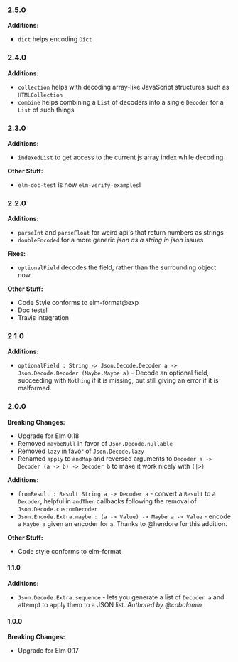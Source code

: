 ### 2.5.0

**Additions:**
- `dict` helps encoding `Dict`

### 2.4.0

**Additions:**
- `collection` helps with decoding array-like JavaScript structures such as `HTMLCollection`
- `combine` helps combining a `List` of decoders into a single `Decoder` for a `List` of such things

### 2.3.0

**Additions:**
- `indexedList` to get access to the current js array index while decoding

**Other Stuff:**
- `elm-doc-test` is now `elm-verify-examples`!

### 2.2.0

**Additions:**
- `parseInt` and `parseFloat` for weird api's that return numbers as strings
- `doubleEncoded` for a more generic _json as a string in json_ issues

**Fixes:**
- `optionalField` decodes the field, rather than the surrounding object now.

**Other Stuff:**
- Code Style conforms to elm-format@exp
- Doc tests!
- Travis integration

### 2.1.0

**Additions:**
- `optionalField : String -> Json.Decode.Decoder a -> Json.Decode.Decoder (Maybe.Maybe a)` - Decode an optional field, succeeding with `Nothing` if it is missing, but still giving an error if it is malformed.

### 2.0.0

**Breaking Changes:**
- Upgrade for Elm 0.18
- Removed `maybeNull` in favor of `Json.Decode.nullable`
- Removed `lazy` in favor of `Json.Decode.lazy`
- Renamed `apply` to `andMap` and reversed arguments to `Decoder a -> Decoder (a -> b) -> Decoder b` to make it work nicely with `(|>)`

**Additions:**
- `fromResult : Result String a -> Decoder a` - convert a `Result` to a `Decoder`, helpful in `andThen` callbacks following the removal of `Json.Decode.customDecoder`
- `Json.Encode.Extra.maybe : (a -> Value) -> Maybe a -> Value` - encode a `Maybe a` given an encoder for `a`. Thanks to @hendore for this addition.

**Other Stuff:**
- Code style conforms to elm-format

#### 1.1.0

**Additions:**
- `Json.Decode.Extra.sequence` - lets you generate a list of `Decoder a` and attempt to apply them to a JSON list. _Authored by @cobalamin_


#### 1.0.0

**Breaking Changes:**
- Upgrade for Elm 0.17
